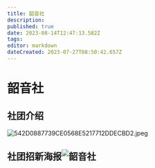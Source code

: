 ```yaml
---
title: 韶音社
description: 
published: true
date: 2023-08-14T12:47:13.582Z
tags: 
editor: markdown
dateCreated: 2023-07-27T08:50:42.657Z
---
```


# 韶音社
## 社团介绍
<img src="https://s1.imagehub.cc/images/2023/08/14/542D0887739CE0568E5217712DDECBD2.jpeg" alt="542D0887739CE0568E5217712DDECBD2.jpeg" border="0" />

## 社团招新海报![韶音社](https://s1.imagehub.cc/images/2023/08/14/94CCF56B4BAEF1D097C435CCA118F17E.jpeg)
